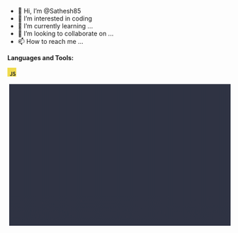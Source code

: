 - 👋 Hi, I’m @Sathesh85
- 👀 I’m interested in coding
- 🌱 I’m currently learning ...
- 💞️ I’m looking to collaborate on ...
- 📫 How to reach me ...

<!---
Sathesh85/Sathesh85 is a ✨ special ✨ repository because its `README.md` (this file) appears on your GitHub profile.
You can click the Preview link to take a look at your changes.
--->

**Languages and Tools:**  

<code><img height="20" src="https://raw.githubusercontent.com/github/explore/80688e429a7d4ef2fca1e82350fe8e3517d3494d/topics/javascript/javascript.png"></code>


<img align="right" alt="GIF" src="https://github.com/Sathesh85/Sathesh85/blob/main/giphy%20(2).gif?raw=true" width="500" height="320" />
